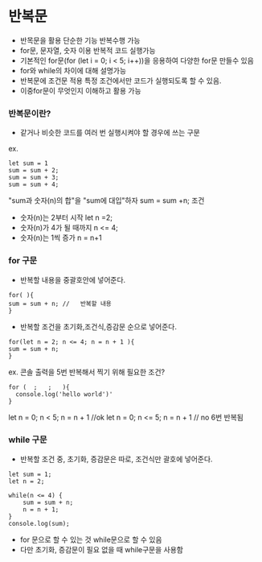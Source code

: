 # 반복문

- 반목문을 활용 단순한 기능 반복수행 가능
- for문, 문자열, 숫자 이용 반복적 코드 실행가능
- 기본적인 for문(for (let i = 0; i < 5; i++))을 응용하여 다양한 for문 만들수 있음
- for와 while의 차이에 대해 설명가능
- 반복문에 조건문 적용 특정 조건에서만 코드가 실행되도록 할 수 있음.
- 이중for문이 무엇인지 이해하고 활용 가능

### 반복문이란?
- 같거나 비슷한 코드를 여러 번 실행시켜야 할 경우에 쓰는 구문

ex.
~~~
let sum = 1
sum = sum + 2;
sum = sum + 3;
sum = sum + 4;
~~~
"sum과 숫자(n)의 합"을 "sum에 대입"하자
sum = sum +n;
조건
- 숫자(n)는 2부터 시작  let n =2;
- 숫자(n)가 4가 될 때까지 n <= 4;
- 숫자(n)는 1씩 증가 n = n+1


### for 구문

- 반복할 내용을 중괄호안에 넣어준다.
~~~
for( ){
sum = sum + n; //	반복할 내용
}
~~~
- 반복할 조건을 초기화,조건식,증감문 순으로 넣어준다.
~~~
for(let n = 2; n <= 4; n = n + 1 ){
sum = sum + n; 
}
~~~

ex. 콘솔 출력을 5번 반복해서 찍기 위해 필요한 조건?

~~~
for (  ;   ;   ){
  console.log('hello world')'
}
~~~

let n = 0; n < 5; n = n + 1 //ok
let n = 0; n <= 5; n = n + 1  // no 6번 반복됨


### while 구문

- 반복할 조건 중, 초기화, 증감문은 따로, 조건식만 괄호에 넣어준다.

~~~
let sum = 1;
let n = 2;

while(n <= 4) {
	sum = sum + n;
    n = n + 1;
}
console.log(sum);
~~~

- for 문으로 할 수 있는 것 while문으로 할 수 있음
- 다만 초기화, 증감문이 필요 없을 때 while구문을 사용함


